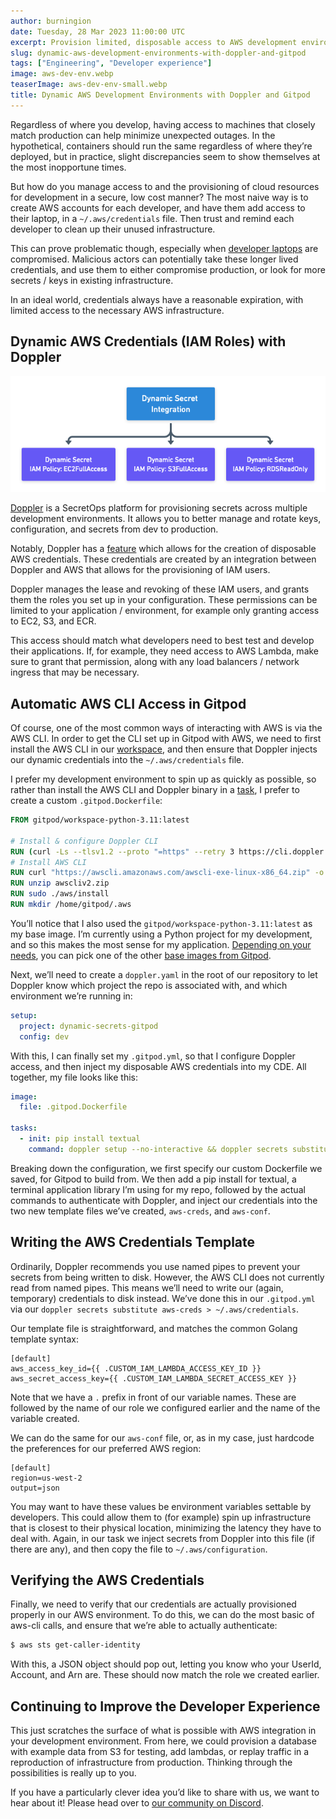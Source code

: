 ```yaml
---
author: burningion
date: Tuesday, 28 Mar 2023 11:00:00 UTC
excerpt: Provision limited, disposable access to AWS development environments with Gitpod and Doppler
slug: dynamic-aws-development-environments-with-doppler-and-gitpod
tags: ["Engineering", "Developer experience"]
image: aws-dev-env.webp
teaserImage: aws-dev-env-small.webp
title: Dynamic AWS Development Environments with Doppler and Gitpod
---
```


<script context="module">
  export const prerender = true;
</script>

Regardless of where you develop, having access to machines that closely match production can help minimize unexpected outages. In the hypothetical, containers should run the same regardless of where they’re deployed, but in practice, slight discrepancies seem to show themselves at the most inopportune times.

But how do you manage access to and the provisioning of cloud resources for development in a secure, low cost manner? The most naive way is to create AWS accounts for each developer, and have them add access to their laptop, in a `~/.aws/credentials` file. Then trust and remind each developer to clean up their unused infrastructure.

This can prove problematic though, especially when [developer laptops](https://www.techtarget.com/searchsecurity/news/365532032/LastPass-breach-tied-to-hack-of-engineers-home-computer) are compromised. Malicious actors can potentially take these longer lived credentials, and use them to either compromise production, or look for more secrets / keys in existing infrastructure.

In an ideal world, credentials always have a reasonable expiration, with limited access to the necessary AWS infrastructure.

## Dynamic AWS Credentials (IAM Roles) with Doppler

![Dynamic Secrets](../../../static/images/blog/dynamic-aws-development-environments-with-doppler-and-gitpod/dynamic-secret.png)

[Doppler](https://www.doppler.com/) is a SecretOps platform for provisioning secrets across multiple development environments. It allows you to better manage and rotate keys, configuration, and secrets from dev to production.

Notably, Doppler has a [feature](https://docs.doppler.com/docs/aws-iam) which allows for the creation of disposable AWS credentials. These credentials are created by an integration between Doppler and AWS that allows for the provisioning of IAM users.

Doppler manages the lease and revoking of these IAM users, and grants them the roles you set up in your configuration. These permissions can be limited to your application / environment, for example only granting access to EC2, S3, and ECR.

This access should match what developers need to best test and develop their applications. If, for example, they need access to AWS Lambda, make sure to grant that permission, along with any load balancers / network ingress that may be necessary.

## Automatic AWS CLI Access in Gitpod

Of course, one of the most common ways of interacting with AWS is via the AWS CLI. In order to get the CLI set up in Gitpod with AWS, we need to first install the AWS CLI in our [workspace](https://www.gitpod.io/docs/configure/workspaces), and then ensure that Doppler injects our dynamic credentials into the `~/.aws/credentials` file.

I prefer my development environment to spin up as quickly as possible, so rather than install the AWS CLI and Doppler binary in a [task](https://www.gitpod.io/docs/configure/workspaces/tasks), I prefer to create a custom `.gitpod.Dockerfile`:

```dockerfile
FROM gitpod/workspace-python-3.11:latest

# Install & configure Doppler CLI
RUN (curl -Ls --tlsv1.2 --proto "=https" --retry 3 https://cli.doppler.com/install.sh || wget -t 3 -qO- https://cli.doppler.com/install.sh) | sudo sh
# Install AWS CLI
RUN curl "https://awscli.amazonaws.com/awscli-exe-linux-x86_64.zip" -o "awscliv2.zip"
RUN unzip awscliv2.zip
RUN sudo ./aws/install
RUN mkdir /home/gitpod/.aws
```

You’ll notice that I also used the `gitpod/workspace-python-3.11:latest` as my base image. I’m currently using a Python project for my development, and so this makes the most sense for my application. [Depending on your needs](https://www.gitpod.io/docs/configure/workspaces/workspace-image), you can pick one of the other [base images from Gitpod](https://github.com/gitpod-io/workspace-images/#images).

Next, we’ll need to create a `doppler.yaml` in the root of our repository to let Doppler know which project the repo is associated with, and which environment we’re running in:

```yaml
setup:
  project: dynamic-secrets-gitpod
  config: dev
```

With this, I can finally set my `.gitpod.yml`, so that I configure Doppler access, and then inject my disposable AWS credentials into my CDE. All together, my file looks like this:

```yaml
image:
  file: .gitpod.Dockerfile

tasks:
  - init: pip install textual
    command: doppler setup --no-interactive && doppler secrets substitute aws-creds > ~/.aws/credentials && doppler secrets substitute aws-conf > ~/.aws/configuration && python3 cli.py
```

Breaking down the configuration, we first specify our custom Dockerfile we saved, for Gitpod to build from. We then add a pip install for textual, a terminal application library I’m using for my repo, followed by the actual commands to authenticate with Doppler, and inject our credentials into the two new template files we’ve created, `aws-creds`, and `aws-conf`.

## Writing the AWS Credentials Template

Ordinarily, Doppler recommends you use named pipes to prevent your secrets from being written to disk. However, the AWS CLI does not currently read from named pipes. This means we’ll need to write our (again, temporary) credentials to disk instead. We’ve done this in our `.gitpod.yml` via our `doppler secrets substitute aws-creds > ~/.aws/credentials`.

Our template file is straightforward, and matches the common Golang template syntax:

```
[default]
aws_access_key_id={{ .CUSTOM_IAM_LAMBDA_ACCESS_KEY_ID }}
aws_secret_access_key={{ .CUSTOM_IAM_LAMBDA_SECRET_ACCESS_KEY }}
```

Note that we have a `.` prefix in front of our variable names. These are followed by the name of our role we configured earlier and the name of the variable created.

We can do the same for our `aws-conf` file, or, as in my case, just hardcode the preferences for our preferred AWS region:

```
[default]
region=us-west-2
output=json
```

You may want to have these values be environment variables settable by developers. This could allow them to (for example) spin up infrastructure that is closest to their physical location, minimizing the latency they have to deal with. Again, in our task we inject secrets from Doppler into this file (if there are any), and then copy the file to `~/.aws/configuration`.

## Verifying the AWS Credentials

Finally, we need to verify that our credentials are actually provisioned properly in our AWS environment. To do this, we can do the most basic of aws-cli calls, and ensure that we’re able to actually authenticate:

```bash
$ aws sts get-caller-identity
```

With this, a JSON object should pop out, letting you know who your UserId, Account, and Arn are. These should now match the role we created earlier.

## Continuing to Improve the Developer Experience

This just scratches the surface of what is possible with AWS integration in your development environment. From here, we could provision a database with example data from S3 for testing, add lambdas, or replay traffic in a reproduction of infrastructure from production. Thinking through the possibilities is really up to you.

If you have a particularly clever idea you’d like to share with us, we want to hear about it! Please head over to [our community on Discord](https://www.gitpod.io/chat).
